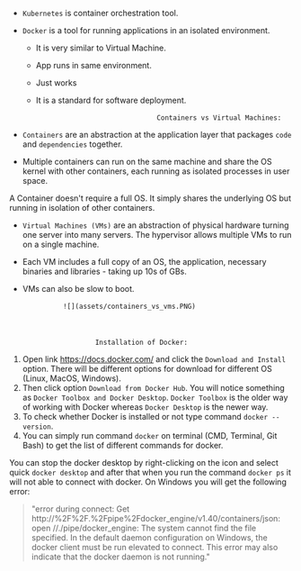 - `Kubernetes` is container orchestration tool.


- `Docker` is a tool for running applications in an isolated environment.
    * It is very similar to Virtual Machine.
    * App runs in same environment.
    * Just works
    * It is a standard for software deployment.


                                        Containers vs Virtual Machines:

- `Containers` are an abstraction at the application layer that packages `code` and `dependencies` together.
- Multiple containers can run on the same machine and share the OS kernel with other containers, each running as isolated processes in user space.

A Container doesn't require a full OS. It simply shares the underlying OS but running in isolation of other containers.


- `Virtual Machines (VMs)` are an abstraction of physical hardware turning one server into many servers. The hypervisor allows multiple VMs to run on a single machine.
- Each VM includes a full copy of an OS, the application, necessary binaries and libraries - taking up 10s of GBs.
- VMs can also be slow to boot.

				![](assets/containers_vs_vms.PNG)



				        Installation of Docker:


1. Open link https://docs.docker.com/ and click the `Download and Install` option. There will be different options for download for different OS (Linux, MacOS, Windows).
2. Then click option `Download from Docker Hub`. You will notice something as `Docker Toolbox and Docker Desktop`. `Docker Toolbox` is the older way of working with Docker whereas `Docker
Desktop` is the newer way.
3. To check whether Docker is installed or not type command `docker --version`.
4. You can simply run command `docker` on terminal (CMD, Terminal, Git Bash) to get the list of different commands for docker.


You can stop the docker desktop by right-clicking on the icon and select quick `docker desktop` and after that when you run the command `docker ps` it will not able to connect with docker. On Windows you will get the following error:

> "error during connect: Get http://%2F%2F.%2Fpipe%2Fdocker_engine/v1.40/containers/json: open //./pipe/docker_engine: The system cannot find the file specified. In the default daemon configuration on Windows, the docker client must be run elevated to connect. This error may also indicate that the docker daemon is not running."


